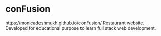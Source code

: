# conFusion
https://monicadeshmukh.github.io/conFusion/
Restaurant website. Developed for educational purpose to learn full stack web development.
